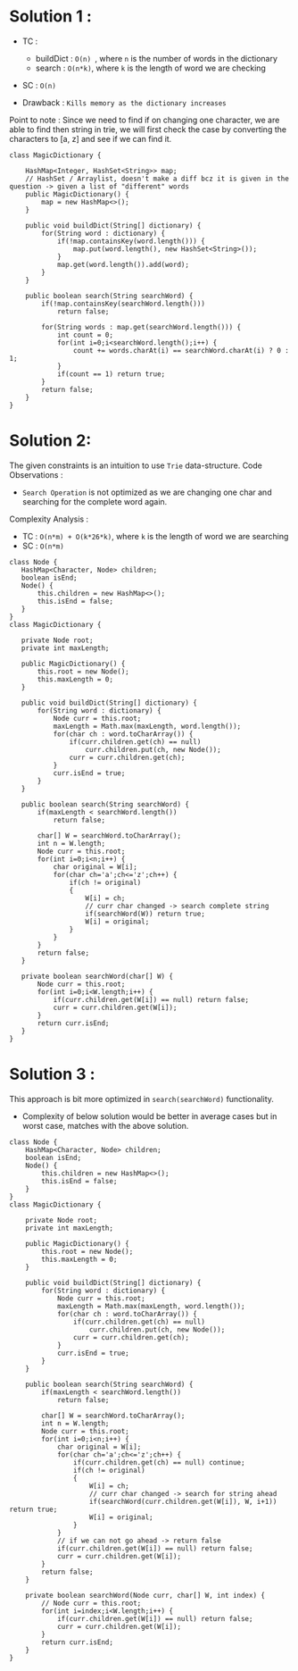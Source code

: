 # Solution 1 : 
* TC : 
	*  buildDict : `O(n) `, where `n` is the number of words in the dictionary
	*  search : `O(n*k)`, where `k` is the length of word we are checking
    
* SC : `O(n)`
* Drawback : `Kills memory as the dictionary increases`

Point to note : Since we need to find if on changing one character, we are able to find then string in trie, we will first check the case by converting the characters to [a, z] and see if we can find it.

```
class MagicDictionary {
    
    HashMap<Integer, HashSet<String>> map; 
	// HashSet / Arraylist, doesn't make a diff bcz it is given in the question -> given a list of "different" words
    public MagicDictionary() {
        map = new HashMap<>();
    }
    
    public void buildDict(String[] dictionary) {
        for(String word : dictionary) {
            if(!map.containsKey(word.length())) {
                map.put(word.length(), new HashSet<String>());
            }
            map.get(word.length()).add(word);
        }
    }
    
    public boolean search(String searchWord) {
        if(!map.containsKey(searchWord.length()))
            return false;
        
        for(String words : map.get(searchWord.length())) {
            int count = 0;
            for(int i=0;i<searchWord.length();i++) {
                count += words.charAt(i) == searchWord.charAt(i) ? 0 : 1;
            }
            if(count == 1) return true;
        }
        return false;
    }
}
 ```
 
 # Solution 2: 
The given constraints is an intuition to use `Trie` data-structure.
Code Observations : 
* `Search Operation` is not optimized as we are changing one char and searching for the complete word again.

Complexity Analysis : 
* TC : `O(n*m) + O(k*26*k)`, where `k` is the length of word we are searching
* SC : `O(n*m)`
 ```
 class Node {
    HashMap<Character, Node> children;
    boolean isEnd;
    Node() {
        this.children = new HashMap<>();
        this.isEnd = false;
    }
}
class MagicDictionary {
    
    private Node root;
    private int maxLength;
    
    public MagicDictionary() {
        this.root = new Node();
        this.maxLength = 0;
    }
    
    public void buildDict(String[] dictionary) {
        for(String word : dictionary) {
            Node curr = this.root;
            maxLength = Math.max(maxLength, word.length());
            for(char ch : word.toCharArray()) {
                if(curr.children.get(ch) == null) 
                    curr.children.put(ch, new Node());
                curr = curr.children.get(ch);
            }
            curr.isEnd = true;
        }
    }
    
    public boolean search(String searchWord) {
        if(maxLength < searchWord.length()) 
            return false;
        
        char[] W = searchWord.toCharArray();
        int n = W.length;
        Node curr = this.root;
        for(int i=0;i<n;i++) {
            char original = W[i];
            for(char ch='a';ch<='z';ch++) {
                if(ch != original) 
                {
                    W[i] = ch;
                    // curr char changed -> search complete string
                    if(searchWord(W)) return true;
                    W[i] = original;
                }
            }
        }
        return false;
    }
    
    private boolean searchWord(char[] W) {        
        Node curr = this.root;
        for(int i=0;i<W.length;i++) {
            if(curr.children.get(W[i]) == null) return false;
            curr = curr.children.get(W[i]);
        }
        return curr.isEnd;
    }
}
```

# Solution 3 : 
This approach is bit more optimized in `search(searchWord)` functionality.
* Complexity of below solution would be better in average cases but in worst case, matches with the above solution.
```
class Node {
    HashMap<Character, Node> children;
    boolean isEnd;
    Node() {
        this.children = new HashMap<>();
        this.isEnd = false;
    }
}
class MagicDictionary {
    
    private Node root;
    private int maxLength;
    
    public MagicDictionary() {
        this.root = new Node();
        this.maxLength = 0;
    }
    
    public void buildDict(String[] dictionary) {
        for(String word : dictionary) {
            Node curr = this.root;
            maxLength = Math.max(maxLength, word.length());
            for(char ch : word.toCharArray()) {
                if(curr.children.get(ch) == null) 
                    curr.children.put(ch, new Node());
                curr = curr.children.get(ch);
            }
            curr.isEnd = true;
        }
    }
    
    public boolean search(String searchWord) {
        if(maxLength < searchWord.length()) 
            return false;
        
        char[] W = searchWord.toCharArray();
        int n = W.length;
        Node curr = this.root;
        for(int i=0;i<n;i++) {
            char original = W[i];
            for(char ch='a';ch<='z';ch++) {
                if(curr.children.get(ch) == null) continue;
                if(ch != original) 
                {
                    W[i] = ch;
                    // curr char changed -> search for string ahead
                    if(searchWord(curr.children.get(W[i]), W, i+1)) return true;
                    W[i] = original;
                }
            }
			// if we can not go ahead -> return false
            if(curr.children.get(W[i]) == null) return false;
            curr = curr.children.get(W[i]);
        }
        return false;
    }
    
    private boolean searchWord(Node curr, char[] W, int index) {        
        // Node curr = this.root;
        for(int i=index;i<W.length;i++) {
            if(curr.children.get(W[i]) == null) return false;
            curr = curr.children.get(W[i]);
        }
        return curr.isEnd;
    }
}
```
